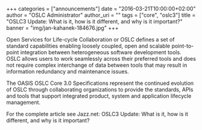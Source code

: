 +++
categories = ["announcements"]
date = "2016-03-21T10:00:00+02:00"
author = "OSLC Administrator"
author_uri = ""
tags = ["core", "oslc3"]
title = "OSLC3 Update: What is it, how is it different, and why is it important?"
banner = "img/jan-kahanek-184676.jpg"
+++

Open Services for Life-cycle Collaboration or OSLC defines a set of standard capabilities enabling loosely coupled, open and scalable point-to-point integration between heterogeneous software development tools. OSLC allows users to work seamlessly across their preferred tools and does not require complex interchange of data between tools that may result in information redundancy and maintenance issues.

The OASIS OSLC Core 3.0 Specifications represent the continued evolution of OSLC through collaborating organizations to provide the standards, APIs and tools that support integrated product, system and application lifecycle management.

For the complete article see Jazz.net: OSLC3 Update: What is it, how is it different, and why is it important?